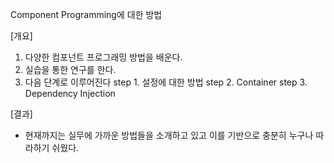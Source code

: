 Component Programming에 대한 방법

[개요]
1. 다양한 컴포넌트 프로그래밍 방법을 배운다.
2. 실습을 통한 연구를 한다.
3. 다음 단계로 이루어진다
step 1. 설정에 대한 방법
step 2. Container
step 3. Dependency Injection

[결과]
- 현재까지는 실무에 가까운 방법들을 소개하고 있고 이를 기반으로 충분히 누구나 따라하기 쉬웠다. 
